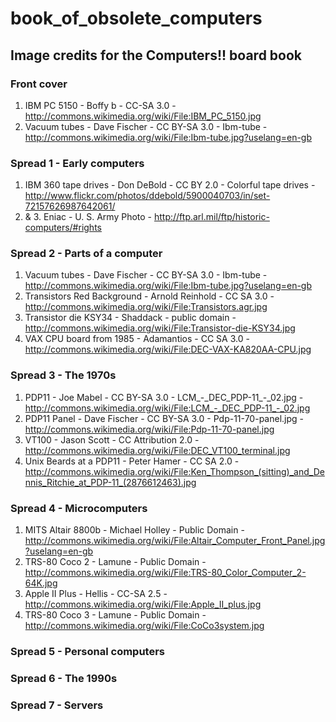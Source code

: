 book_of_obsolete_computers
==========================


## Image credits for the Computers!! board book


### Front cover

1. IBM PC 5150 - Boffy b - CC-SA 3.0 - http://commons.wikimedia.org/wiki/File:IBM_PC_5150.jpg
2. Vacuum tubes - Dave Fischer - CC BY-SA 3.0 - Ibm-tube - http://commons.wikimedia.org/wiki/File:Ibm-tube.jpg?uselang=en-gb

### Spread 1 - Early computers

1. IBM 360 tape drives - Don DeBold - CC BY 2.0 - Colorful tape drives - http://www.flickr.com/photos/ddebold/5900040703/in/set-72157626987642061/
2. & 3. Eniac - U. S. Army Photo - http://ftp.arl.mil/ftp/historic-computers/#rights

### Spread 2 - Parts of a computer

1. Vacuum tubes - Dave Fischer - CC BY-SA 3.0 - Ibm-tube - http://commons.wikimedia.org/wiki/File:Ibm-tube.jpg?uselang=en-gb
2. Transistors Red Background - Arnold Reinhold - CC SA 3.0 - http://commons.wikimedia.org/wiki/File:Transistors.agr.jpg
3. Transistor die KSY34 - Shaddack - public domain - http://commons.wikimedia.org/wiki/File:Transistor-die-KSY34.jpg
4. VAX CPU board from 1985 - Adamantios - CC SA 3.0 - http://commons.wikimedia.org/wiki/File:DEC-VAX-KA820AA-CPU.jpg

### Spread 3 - The 1970s

1. PDP11 - Joe Mabel - CC BY-SA 3.0 - LCM\_-\_DEC\_PDP-11\_-\_02.jpg - http://commons.wikimedia.org/wiki/File:LCM_-_DEC_PDP-11_-_02.jpg
2. PDP11 Panel - Dave Fischer - CC BY-SA 3.0 - Pdp-11-70-panel.jpg - http://commons.wikimedia.org/wiki/File:Pdp-11-70-panel.jpg
3. VT100 - Jason Scott - CC Attribution 2.0 - http://commons.wikimedia.org/wiki/File:DEC_VT100_terminal.jpg
4. Unix Beards at a PDP11 - Peter Hamer - CC SA 2.0 - http://commons.wikimedia.org/wiki/File:Ken_Thompson_(sitting)_and_Dennis_Ritchie_at_PDP-11_(2876612463).jpg

### Spread 4 - Microcomputers

1. MITS Altair 8800b - Michael Holley - Public Domain - http://commons.wikimedia.org/wiki/File:Altair_Computer_Front_Panel.jpg?uselang=en-gb
2. TRS-80 Coco 2 - Lamune - Public Domain - http://commons.wikimedia.org/wiki/File:TRS-80_Color_Computer_2-64K.jpg
3. Apple II Plus - Hellis - CC-SA 2.5 - http://commons.wikimedia.org/wiki/File:Apple_II_plus.jpg
4. TRS-80 Coco 3 - Lamune - Public Domain - http://commons.wikimedia.org/wiki/File:CoCo3system.jpg

### Spread 5 - Personal computers

### Spread 6 - The 1990s

### Spread 7 - Servers

